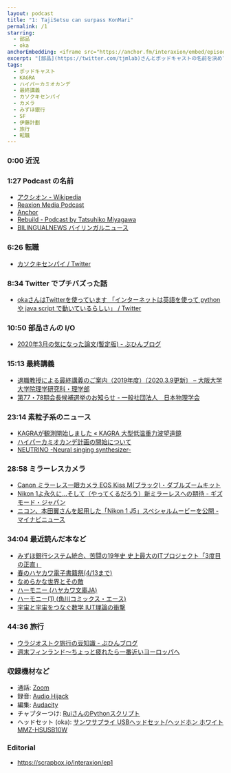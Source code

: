```yaml
---
layout: podcast
title: "1: TajiSetsu can surpass KonMari"
permalink: /1
starring:
  - 部品
  - oka
anchorEmbedding: <iframe src="https://anchor.fm/interaxion/embed/episodes/1-TajiSetsu-can-surpass-KonMari-ebjltk" height="102px" width="400px" frameborder="0" scrolling="no"></iframe>
excerpt: "[部品](https://twitter.com/tjmlab)さんとポッドキャストの名前を決めて、最終講義、IT業界のサグラダ=ファミリア、旅行などについて話しました。"
tags:
  - ポッドキャスト
  - KAGRA
  - ハイパーカミオカンデ
  - 最終講義
  - カソクキセンパイ
  - カメラ
  - みずほ銀行
  - SF
  - 伊藤計劃
  - 旅行
  - 転職
---
```


### 0:00 近況

### 1:27 Podcast の名前

- [アクシオン - Wikipedia](https://i8n.page.link/joSm)
- [Reaxion Media Podcast](https://i8n.page.link/DqQt)
- [Anchor](https://anchor.fm/)
- [Rebuild - Podcast by Tatsuhiko Miyagawa](https://rebuild.fm/)
- [BILINGUALNEWS バイリンガルニュース](https://bilingualnews.jp/)

### 6:26 転職

- [カソクキセンパイ / Twitter](https://i8n.page.link/7Awx)

### 8:34 Twitter でプチバズった話

- [okaさんはTwitterを使っています 「インターネットは英語を使って python や java script で動いているらしい」 / Twitter](https://i8n.page.link/5DTq)

### 10:50 部品さんの I/O

- [2020年3月の気になった論文(暫定版) - ぶひんブログ](https://i8n.page.link/pMZS)

### 15:13 最終講義
 
- [退職教授による最終講義のご案内（2019年度）〔2020.3.9更新〕 – 大阪大学 大学院理学研究科・理学部](https://i8n.page.link/x9HN)
- [第77・78期会長候補選挙のお知らせ - 一般社団法人　日本物理学会](https://i8n.page.link/q11h)

### 23:14 素粒子系のニュース

- [KAGRAが観測開始しました « KAGRA 大型低温重力波望遠鏡](https://i8n.page.link/wr2g)
- [ハイパーカミオカンデ計画の開始について](https://i8n.page.link/ARDR)
- [NEUTRINO -Neural singing synthesizer-](https://n3utrino.work/)

### 28:58 ミラーレスカメラ

- [Canon ミラーレス一眼カメラ EOS Kiss M(ブラック)・ダブルズームキット](https://amzn.to/3dL9Yk2)
- [Nikon 1よ永久に…そして（やってくるだろう）新ミラーレスへの期待 - ギズモード・ジャパン](https://i8n.page.link/RnpV)
- [ニコン、本田翼さんを起用した「Nikon 1 J5」スペシャルムービーを公開 - マイナビニュース](https://i8n.page.link/vo9u)

### 34:04 最近読んだ本など

- [みずほ銀行システム統合、苦闘の19年史 史上最大のITプロジェクト「3度目の正直」](https://amzn.to/2wAnHJP)
- [春のハヤカワ電子書籍祭(4/13まで)](https://amzn.to/33QXG53)
- [なめらかな世界とその敵](https://amzn.to/2WNMi8n)
- [ハーモニー (ハヤカワ文庫JA)](https://amzn.to/2wzDubO)
- [ハーモニー(1) (角川コミックス・エース)](https://amzn.to/3dGWyWj)
- [宇宙と宇宙をつなぐ数学 IUT理論の衝撃](https://amzn.to/2WWqXdf)

### 44:36 旅行

- [ウラジオストク旅行の豆知識 - ぶひんブログ](https://i8n.page.link/HfJ2)
- [週末フィンランド～ちょっと疲れたら一番近いヨーロッパへ](https://amzn.to/2UGQXXg)

### 収録機材など

- 通話: [Zoom](https://zoom.us/)
- 録音: [Audio Hijack](https://i8n.page.link/GbHm)
- 編集: [Audacity](https://i8n.page.link/9oj9)
- チャプターつけ: [RuiさんのPythonスクリプト](https://i8n.page.link/46xQ)
- ヘッドセット (oka): [サンワサプライ USBヘッドセット/ヘッドホン ホワイト MMZ-HSUSB10W](https://amzn.to/2xreWBH)

### Editorial

- <https://scrapbox.io/interaxion/ep1>
